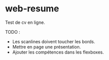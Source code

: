 # web-resume

Test de cv en ligne.

TODO :
- Les scanlines doivent toucher les bords.
- Mettre en page une présentation.
- Ajouter les compétences dans les flexboxes.
